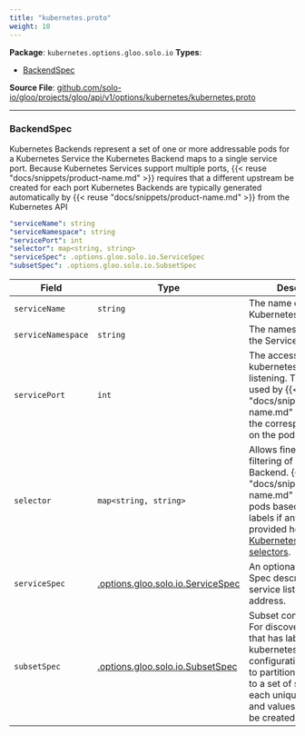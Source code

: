 ```yaml
---
title: "kubernetes.proto"
weight: 10
---
```


<!-- Code generated by solo-kit. DO NOT EDIT. -->


**Package**: `kubernetes.options.gloo.solo.io` 
**Types**:


- [BackendSpec](#upstreamspec)
  



**Source File**: [github.com/solo-io/gloo/projects/gloo/api/v1/options/kubernetes/kubernetes.proto](https://github.com/solo-io/gloo/blob/main/projects/gloo/api/v1/options/kubernetes/kubernetes.proto)





---
### BackendSpec

 
Kubernetes Backends represent a set of one or more addressable pods for a Kubernetes Service
the Kubernetes Backend maps to a single service port. Because Kubernetes Services support multiple ports,
{{< reuse "docs/snippets/product-name.md" >}} requires that a different upstream be created for each port
Kubernetes Backends are typically generated automatically by {{< reuse "docs/snippets/product-name.md" >}} from the Kubernetes API

```yaml
"serviceName": string
"serviceNamespace": string
"servicePort": int
"selector": map<string, string>
"serviceSpec": .options.gloo.solo.io.ServiceSpec
"subsetSpec": .options.gloo.solo.io.SubsetSpec

```

| Field | Type | Description |
| ----- | ---- | ----------- | 
| `serviceName` | `string` | The name of the Kubernetes Service. |
| `serviceNamespace` | `string` | The namespace where the Service lives. |
| `servicePort` | `int` | The access port of the kubernetes service is listening. This port is used by {{< reuse "docs/snippets/product-name.md" >}} to look up the corresponding port on the pod for routing. |
| `selector` | `map<string, string>` | Allows finer-grained filtering of pods for the Backend. {{< reuse "docs/snippets/product-name.md" >}} will select pods based on their labels if any are provided here. (see [Kubernetes labels and selectors](https://kubernetes.io/docs/concepts/overview/working-with-objects/labels/). |
| `serviceSpec` | [.options.gloo.solo.io.ServiceSpec](../service_spec.proto.sk/#servicespec) | An optional Service Spec describing the service listening at this address. |
| `subsetSpec` | [.options.gloo.solo.io.SubsetSpec](../subset_spec.proto.sk/#subsetspec) | Subset configuration. For discovery sources that has labels (like kubernetes). this configuration allows you to partition the upstream to a set of subsets. for each unique set of keys and values, a subset will be created. |





<!-- Start of HubSpot Embed Code -->
<script type="text/javascript" id="hs-script-loader" async defer src="//js.hs-scripts.com/5130874.js"></script>
<!-- End of HubSpot Embed Code -->
